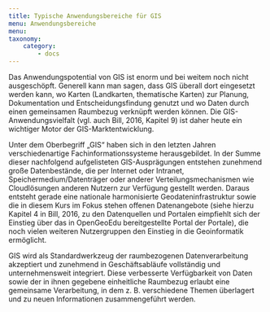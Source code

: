 ```yaml
---
title: Typische Anwendungsbereiche für GIS
menu: Anwendungsbereiche
menu:
taxonomy:
    category:
        - docs
---
```

Das Anwendungspotential von GIS ist enorm und bei weitem noch nicht ausgeschöpft. Generell kann man sagen, dass GIS überall dort eingesetzt werden kann, wo Karten (Landkarten, thematische Karten) zur Planung, Dokumentation und Entscheidungsfindung genutzt und wo Daten durch einen gemeinsamen Raumbezug verknüpft werden können. Die GIS-Anwendungsvielfalt (vgl. auch Bill, 2016, Kapitel 9) ist daher heute ein wichtiger Motor der GIS-Marktentwicklung. 

Unter dem Oberbegriff „GIS“ haben sich in den letzten Jahren verschiedenartige Fachinformationssysteme herausgebildet. In der Summe dieser nachfolgend aufgelisteten GIS-Ausprägungen entstehen zunehmend große Datenbestände, die per Internet oder Intranet, Speichermedium/Datenträger oder anderer Verteilungsmechanismen wie Cloudlösungen anderen Nutzern zur Verfügung gestellt werden. Daraus entsteht gerade eine nationale harmonisierte Geodateninfrastruktur sowie die in diesem Kurs im Fokus stehen offenen Datenangebote (siehe hierzu Kapitel 4 in Bill, 2016, zu den Datenquellen und Portalen eimpfiehlt sich der Einstieg über das in OpenGeoEdu bereitgestellte Portal der Portale), die noch vielen weiteren Nutzergruppen den Einstieg in die Geoinformatik ermöglicht. 

GIS wird als Standardwerkzeug der raumbezogenen Datenverarbeitung akzeptiert und zunehmend in Geschäftsabläufe vollständig und unternehmensweit integriert. Diese verbesserte Verfügbarkeit von Daten sowie der in ihnen gegebene einheitliche Raumbezug erlaubt eine gemeinsame Verarbeitung, in dem z. B. verschiedene Themen überlagert und zu neuen Informationen zusammengeführt werden.
